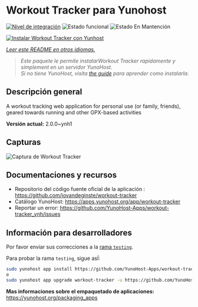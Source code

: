 <!--
Este archivo README esta generado automaticamente<https://github.com/YunoHost/apps/tree/master/tools/readme_generator>
No se debe editar a mano.
-->

# Workout Tracker para Yunohost

[![Nivel de integración](https://apps.yunohost.org/badge/integration/workout-tracker)](https://ci-apps.yunohost.org/ci/apps/workout-tracker/)
![Estado funcional](https://apps.yunohost.org/badge/state/workout-tracker)
![Estado En Mantención](https://apps.yunohost.org/badge/maintained/workout-tracker)

[![Instalar Workout Tracker con Yunhost](https://install-app.yunohost.org/install-with-yunohost.svg)](https://install-app.yunohost.org/?app=workout-tracker)

*[Leer este README en otros idiomas.](./ALL_README.md)*

> *Este paquete le permite instalarWorkout Tracker rapidamente y simplement en un servidor YunoHost.*  
> *Si no tiene YunoHost, visita [the guide](https://yunohost.org/install) para aprender como instalarla.*

## Descripción general

A workout tracking web application for personal use (or family, friends), geared towards running and other GPX-based activities

**Versión actual:** 2.0.0~ynh1

## Capturas

![Captura de Workout Tracker](./doc/screenshots/screenshot.jpg)

## Documentaciones y recursos

- Repositorio del código fuente oficial de la aplicación : <https://github.com/jovandeginste/workout-tracker>
- Catálogo YunoHost: <https://apps.yunohost.org/app/workout-tracker>
- Reportar un error: <https://github.com/YunoHost-Apps/workout-tracker_ynh/issues>

## Información para desarrolladores

Por favor enviar sus correcciones a la [rama `testing`](https://github.com/YunoHost-Apps/workout-tracker_ynh/tree/testing).

Para probar la rama `testing`, sigue asÍ:

```bash
sudo yunohost app install https://github.com/YunoHost-Apps/workout-tracker_ynh/tree/testing --debug
o
sudo yunohost app upgrade workout-tracker -u https://github.com/YunoHost-Apps/workout-tracker_ynh/tree/testing --debug
```

**Mas informaciones sobre el empaquetado de aplicaciones:** <https://yunohost.org/packaging_apps>
